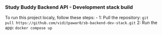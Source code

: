 ### Study Buddy Backend API - Development stack build
To run this project localy, follow these steps: -
1: Pull the repository:
`git pull https://github.com/viditpawar0/sb-backend-dev-stack.git`
2: Run the app:
`docker compose up`
